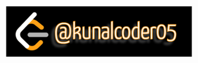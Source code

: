 <a href = "https://leetcode.com/kunalcoder05/">
  <img src = ""/>
  <img src = "https://github.com/Kunal-IIT-JMU/LEET-CODE/blob/main/Untitled.png?raw=true"/>
</a>
